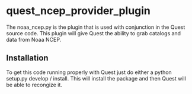 # quest_ncep_provider_plugin

The noaa_ncep.py is the plugin that is used with conjunction in the Quest source code. This plugin will give Quest the ability to grab catalogs and data from Noaa NCEP. 

## Installation

To get this code running properly with Quest just do either a python setup.py develop / install. This will install the package and then Quest will be able to recongize it.
